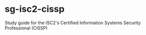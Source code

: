 # sg-isc2-cissp
Study guide for the ISC2's Certified Information Systems Security Professional (CISSP)
